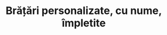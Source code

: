 ---
layout: post
title: "Brățări personalizate, cu nume, împletite"
description: "Brățări personalizate, cu nume, împletite."
img: "/assets/img/bratari-cu-initiala-numelui-impletite-1.jpg"
img2: "/assets/img/bratari-cu-initiala-numelui-impletite-2.jpg"
colors: "diverse"
price: "2-4 litere, 10 RON
        5-7 litere, 11 RON
        8 sau mai multe litere, 12 RON"
vertical: true
---